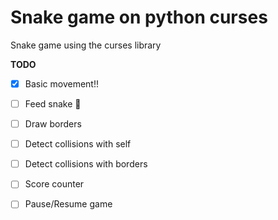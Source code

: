 # Snake game on python curses

Snake game using the curses library

**TODO**

* [X] Basic movement!!
* [ ] Feed snake 🐀
* [ ] Draw borders
* [ ] Detect collisions with self
* [ ] Detect collisions with borders
* [ ] Score counter
* [ ] Pause/Resume game

